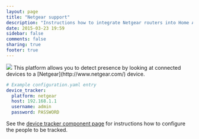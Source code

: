 ```yaml
---
layout: page
title: "Netgear support"
description: "Instructions how to integrate Netgear routers into Home Assistant."
date: 2015-03-23 19:59
sidebar: false
comments: false
sharing: true
footer: true
---
```


<img src='/images/supported_brands/netgear.png' class='brand' />
This platform allows you to detect presence by looking at connected devices to a [Netgear](http://www.netgear.com/) device.

```yaml
# Example configuration.yaml entry
device_tracker:
  platform: netgear
  host: 192.168.1.1
  username: admin
  password: PASSWORD
```

See the [device tracker component page](/components/device_tracker.html) for instructions how to configure the people to be tracked.
